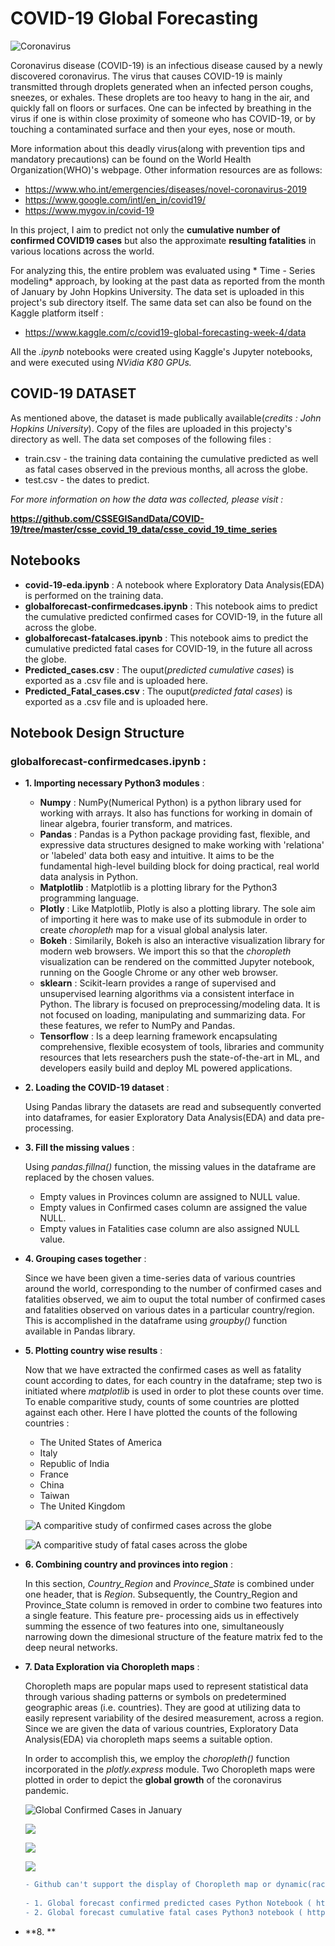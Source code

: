 # COVID-19 Global Forecasting 

![Coronavirus](https://images.newscientist.com/wp-content/uploads/2020/02/11165812/c0481846-wuhan_novel_coronavirus_illustration-spl.jpg)

Coronavirus disease (COVID-19) is an infectious disease caused by a newly discovered coronavirus. The virus that causes COVID-19 is mainly transmitted through droplets generated when an infected person coughs, sneezes, or exhales. These droplets are too heavy to hang in the air, and quickly fall on floors or surfaces. 
One can be infected by breathing in the virus if one is within close proximity of someone who has COVID-19, or by touching a contaminated surface and then your eyes, nose or mouth.

More information about this deadly virus(along with prevention tips and mandatory precautions) can be found on the World Health Organization(WHO)'s webpage. Other information resources are as follows:
* https://www.who.int/emergencies/diseases/novel-coronavirus-2019 
* https://www.google.com/intl/en_in/covid19/
* https://www.mygov.in/covid-19


In this project, I aim to predict not only the **cumulative number of confirmed COVID19 cases** but also the approximate **resulting fatalities** in various locations across the world. 

For analyzing this, the entire problem was evaluated using * Time - Series modeling* approach, by looking at the past data as reported from the month of January by John Hopkins University. The data set is uploaded in this project's sub directory itself. The same data set can also be found on the Kaggle platform itself : 
* https://www.kaggle.com/c/covid19-global-forecasting-week-4/data

All the *.ipynb* notebooks were created using Kaggle's Jupyter notebooks, and were executed using *NVidia K80 GPUs.*

## COVID-19 DATASET

As mentioned above, the dataset is made publically available(*credits : John Hopkins University*). Copy of the files are uploaded in this projecty's directory as well. The data set composes of the following files : 
* train.csv - the training data containing the cumulative predicted as well as fatal cases observed in the previous months, all across the globe.
* test.csv - the dates to predict. 

*For more information on how the data was collected, please visit :*

**https://github.com/CSSEGISandData/COVID-19/tree/master/csse_covid_19_data/csse_covid_19_time_series**  

## Notebooks 

* **covid-19-eda.ipynb** : A notebook where Exploratory Data Analysis(EDA) is performed on the training data. 
* **globalforecast-confirmedcases.ipynb** : This notebook aims to predict the cumulative predicted confirmed cases for COVID-19, in the future all across the globe.
* **globalforecast-fatalcases.ipynb** : This notebook aims to predict the cumulative predicted fatal cases for COVID-19, in the future all across the globe.
* **Predicted_cases.csv** : The ouput(*predicted cumulative cases*) is exported as a .csv file and is uploaded here.
* **Predicted_Fatal_cases.csv** : The ouput(*predicted fatal cases*) is exported as a .csv file and is uploaded here.

## Notebook Design Structure

### globalforecast-confirmedcases.ipynb : 

* **1. Importing necessary Python3 modules** :
  * **Numpy** : NumPy(Numerical Python) is a python library used for working with arrays. It also has functions for working in domain of linear algebra, fourier transform, and matrices.
  * **Pandas** : Pandas is a Python package providing fast, flexible, and expressive data structures designed to make working with 'relationa' or 'labeled' data both easy and intuitive. It aims to be the fundamental high-level building block for doing practical, real world data analysis in Python.
  * **Matplotlib** : Matplotlib is a plotting library for the Python3 programming language.
  * **Plotly** : Like Matplotlib, Plotly is also a plotting library. The sole aim of importing it here was to make use of its submodule in order to create *choropleth* map for a visual global analysis later. 
  * **Bokeh** : Similarily, Bokeh is also an interactive visualization library for modern web browsers. We import this so that the *choropleth* visualization can be rendered on the committed Jupyter notebook, running on the Google Chrome or any other web browser.
  * **sklearn** : Scikit-learn provides a range of supervised and unsupervised learning algorithms via a consistent interface in Python. The library is focused on preprocessing/modeling data. It is not focused on loading, manipulating and summarizing data. For these features, we refer to NumPy and Pandas. 
  * **Tensorflow** : Is a deep learning framework encapsulating comprehensive, flexible ecosystem of tools, libraries and community resources that lets researchers push the state-of-the-art in ML, and developers easily build and deploy ML powered applications.

* **2. Loading the COVID-19 dataset** :

  Using Pandas library the datasets are read and subsequently converted into dataframes, for easier Exploratory Data Analysis(EDA) and     data pre-processing. 

* **3. Fill the missing values** :

  Using *pandas.fillna()* function, the missing values in the dataframe are replaced by the chosen values.
   * Empty values in Provinces column are assigned to NULL value.
   * Empty values in Confirmed cases column are assigned the value NULL.
   * Empty values in Fatalities case column are also assigned NULL value.

* **4. Grouping cases together** :

    Since we have been given a time-series data of various countries around the world, corresponding to the number of confirmed cases       and fatalities observed, we aim to ouput the total number of confirmed cases and fatalities observed on various dates in a               particular country/region. This is accomplished in the dataframe using *groupby()* function available in Pandas library. 

* **5. Plotting country wise results** :
    
    Now that we have extracted the confirmed cases as well as fatality count according to dates, for each country in the dataframe; step     two is initiated where *matplotlib* is used in order to plot these counts over time. To enable comparitive study, counts of some         countries are plotted against each other. Here I have plotted the counts of the following countries : 
    
     * The United States of America
     * Italy
     * Republic of India
     * France
     * China
     * Taiwan
     * The United Kingdom
    
    ![A comparitive study of confirmed cases across the globe](https://www.kaggleusercontent.com/kf/32471333/eyJhbGciOiJkaXIiLCJlbmMiOiJBMTI4Q0JDLUhTMjU2In0..ZY4-XHE6foc9p9_x_SPkrQ.akYOxZRCd4mR6oxLOodaLPRkYO7NIN0zb6NrQrNEXcpN3zJY5wo3V3-DWQSKMGy2kc9A0rT_sUnTAK6cMBtvvzRj-b4PLhoVfrm1FhKryvwpxCWfAaQBO_EEOzyw-bnV2NeKxjC6Q2vKNdxTTsLv3NCBpXNpRKKaGMzKmdl1_BLWm675rwPVILutqdLeM4Ueon_J63v2fQ5VXc2RCsyZIhlGWGFSHtkaWmDwpQvuG5rGwKuCiw_Iois9ZHutvECmaH70AsY_2-od9Z5DE3vcdv_mmCDoL3BKV9nSka58eQ-7Lu_oJyaLd9nfYRF4wRpcuG7tRd_eEdkBJEScJJWhlXdle-YjvmYBuETV4O4vzP523ePCg-C5vD56nb5_vDQ_UFqNSlfn7UvZI1UDM5mknssDVi_stYv2Kv4ycnRGsUTs3KTHvwBjE38ZpKctuCdIQ0FMpS31_OklCKV8GcQGaP3IIfYq42AHLAunwZEFRM4THZtKhf2uASOR4CuquRV7Y2Etz6AqkUqBcUrBXEIsTVsvmhLj172OAmTaXwfUSJ_dbdlv1QYdnNLRsjgy-IDY5T3gueu7a0y4CZ0ALaNKJ9iE8RBFeeOX5oOXFmPbs10z7_AaQZ1fZbezrB3wroVXjtvANheyM-MaG7nWyKgFf54IFPUv5AaSJE9G4O7vrC0.vkFPosd1HI2oyHVRpVXUOg/__results___files/__results___7_1.png)
    
    ![A comparitive study of fatal cases across the globe](https://www.kaggleusercontent.com/kf/32471333/eyJhbGciOiJkaXIiLCJlbmMiOiJBMTI4Q0JDLUhTMjU2In0..ZY4-XHE6foc9p9_x_SPkrQ.akYOxZRCd4mR6oxLOodaLPRkYO7NIN0zb6NrQrNEXcpN3zJY5wo3V3-DWQSKMGy2kc9A0rT_sUnTAK6cMBtvvzRj-b4PLhoVfrm1FhKryvwpxCWfAaQBO_EEOzyw-bnV2NeKxjC6Q2vKNdxTTsLv3NCBpXNpRKKaGMzKmdl1_BLWm675rwPVILutqdLeM4Ueon_J63v2fQ5VXc2RCsyZIhlGWGFSHtkaWmDwpQvuG5rGwKuCiw_Iois9ZHutvECmaH70AsY_2-od9Z5DE3vcdv_mmCDoL3BKV9nSka58eQ-7Lu_oJyaLd9nfYRF4wRpcuG7tRd_eEdkBJEScJJWhlXdle-YjvmYBuETV4O4vzP523ePCg-C5vD56nb5_vDQ_UFqNSlfn7UvZI1UDM5mknssDVi_stYv2Kv4ycnRGsUTs3KTHvwBjE38ZpKctuCdIQ0FMpS31_OklCKV8GcQGaP3IIfYq42AHLAunwZEFRM4THZtKhf2uASOR4CuquRV7Y2Etz6AqkUqBcUrBXEIsTVsvmhLj172OAmTaXwfUSJ_dbdlv1QYdnNLRsjgy-IDY5T3gueu7a0y4CZ0ALaNKJ9iE8RBFeeOX5oOXFmPbs10z7_AaQZ1fZbezrB3wroVXjtvANheyM-MaG7nWyKgFf54IFPUv5AaSJE9G4O7vrC0.vkFPosd1HI2oyHVRpVXUOg/__results___files/__results___8_1.png)
    
* **6. Combining country and provinces into region** :
    
    In this section, *Country_Region* and *Province_State* is combined under one header, that is *Region*. Subsequently, the                 Country_Region and Province_State column is removed in order to combine two features into a single feature. This feature pre-           processing aids us in effectively summing the essence of two features into one, simultaneously narrowing down the dimesional             structure of the feature matrix fed to the deep neural networks.
    
* **7. Data Exploration via Choropleth maps** : 
   
    Choropleth maps are popular maps used to represent statistical data through various shading patterns or symbols on                       predetermined geographic areas (i.e. countries). They are good at utilizing data to easily represent variability of the desired         measurement, across a region. Since we are given the data of various countries, Exploratory Data Analysis(EDA) via choropleth maps       seems a suitable option.
    
    In order to accomplish this, we employ the *choropleth()* function incorporated in the *plotly.express* module. Two Choropleth maps     were plotted in order to depict the **global growth** of the coronavirus pandemic.
    
    ![Global Confirmed Cases in January](https://github.com/CodingWitcher/Corona_crisis/blob/master/COVID19%20Global%20Forecasting/EDA%20Snapshots/Global%20Confirmed%20Cases%20in%20January.png?raw=true "Optional Title")
    
    ![](https://github.com/CodingWitcher/Corona_crisis/blob/master/COVID19%20Global%20Forecasting/EDA%20Snapshots/Global%20Confirmed%20Cases%20in%20April.png)
    
    ![](https://github.com/CodingWitcher/Corona_crisis/blob/master/COVID19%20Global%20Forecasting/EDA%20Snapshots/Global%20Fatal%20Cases%20in%20January.png)
    
    ![](https://github.com/CodingWitcher/Corona_crisis/blob/master/COVID19%20Global%20Forecasting/EDA%20Snapshots/Global%20Fatal%20cases%20in%20April.png)
    
   ```diff
   - Github can't support the display of Choropleth map or dynamic(race) graphs. Hence these outputs can only be visualized on these notebooks uploaded on Kaggle platform.  
     
   - 1. Global forecast confirmed predicted cases Python Notebook ( https://www.kaggle.com/fireheart7/globalforecast-confirmedcases )
   - 2. Global forecast cumulative fatal cases Python3 notebook ( https://www.kaggle.com/fireheart7/globalforecast-fatalcases )
   ```

* **8. **


    
    
      










